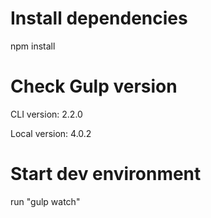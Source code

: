 # Install dependencies

npm install

# Check Gulp version

CLI version: 2.2.0

Local version: 4.0.2

# Start dev environment

run "gulp watch"
